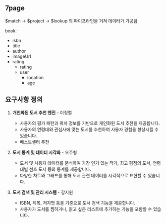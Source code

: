 
## 7page

$match -> $project -> $lookup 의 파이프라인을 거쳐 데이터가 가공됨


book:

- isbn
- title
- author
- imageUrl 
- rating
	- rating
	- user
		- location
		- age

## 요구사항 정의


1. **개인화된 도서 추천 엔진** - 이정렬 
    
    - 사용자의 평가 패턴과 위치 정보를 기반으로 개인화된 도서 추천을 제공합니다.
    - 사용자의 연령대와 관심사에 맞는 도서를 추천하여 사용자 경험을 향상시킬 수 있습니다.
    - 베스트셀러 추천

1. **도서 통계 및 데이터 시각화** - 오주형 
    
    - 도서 및 사용자 데이터를 분석하여 가장 인기 있는 작가, 최고 평점의 도서, 연령대별 선호 도서 등의 통계를 제공합니다.
    - 다양한 차트와 그래프를 통해 도서 관련 데이터를 시각적으로 표현할 수 있습니다.
    
1. **도서 검색 및 관리 시스템** - 강지원
     
    - ISBN, 제목, 저자명 등을 기준으로 도서 검색 기능을 제공합니다.
    - 사용자가 도서를 찜하거나, 읽고 싶은 리스트에 추가하는 기능을 포함할 수 있습니다.

